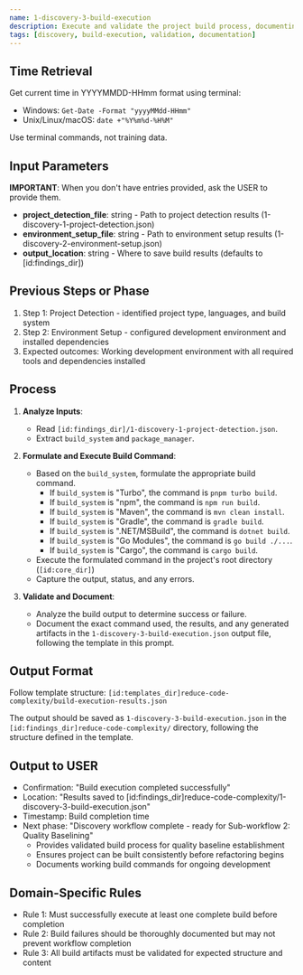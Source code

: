 ```yaml
---
name: 1-discovery-3-build-execution
description: Execute and validate the project build process, documenting working build commands and procedures
tags: [discovery, build-execution, validation, documentation]
---
```


## Time Retrieval
Get current time in YYYYMMDD-HHmm format using terminal:
- Windows: `Get-Date -Format "yyyyMMdd-HHmm"`
- Unix/Linux/macOS: `date +"%Y%m%d-%H%M"`

Use terminal commands, not training data.

## Input Parameters
**IMPORTANT**: When you don't have entries provided, ask the USER to provide them.
- **project_detection_file**: string - Path to project detection results (1-discovery-1-project-detection.json)
- **environment_setup_file**: string - Path to environment setup results (1-discovery-2-environment-setup.json)
- **output_location**: string - Where to save build results (defaults to [id:findings_dir])

## Previous Steps or Phase
1. Step 1: Project Detection - identified project type, languages, and build system
2. Step 2: Environment Setup - configured development environment and installed dependencies
3. Expected outcomes: Working development environment with all required tools and dependencies installed

## Process

1.  **Analyze Inputs**:
    *   Read `[id:findings_dir]/1-discovery-1-project-detection.json`.
    *   Extract `build_system` and `package_manager`.

2.  **Formulate and Execute Build Command**:
    *   Based on the `build_system`, formulate the appropriate build command.
        *   If `build_system` is "Turbo", the command is `pnpm turbo build`.
        *   If `build_system` is "npm", the command is `npm run build`.
        *   If `build_system` is "Maven", the command is `mvn clean install`.
        *   If `build_system` is "Gradle", the command is `gradle build`.
        *   If `build_system` is ".NET/MSBuild", the command is `dotnet build`.
        *   If `build_system` is "Go Modules", the command is `go build ./...`.
        *   If `build_system` is "Cargo", the command is `cargo build`.
    *   Execute the formulated command in the project's root directory (`[id:core_dir]`)
    *   Capture the output, status, and any errors.

3.  **Validate and Document**:
    *   Analyze the build output to determine success or failure.
    *   Document the exact command used, the results, and any generated artifacts in the `1-discovery-3-build-execution.json` output file, following the template in this prompt.

## Output Format
Follow template structure: `[id:templates_dir]reduce-code-complexity/build-execution-results.json`

The output should be saved as `1-discovery-3-build-execution.json` in the `[id:findings_dir]reduce-code-complexity/`  directory, following the structure defined in the template.

## Output to USER
- Confirmation: "Build execution completed successfully"
- Location: "Results saved to [id:findings_dir]reduce-code-complexity/1-discovery-3-build-execution.json"
- Timestamp: Build completion time
- Next phase: "Discovery workflow complete - ready for Sub-workflow 2: Quality Baselining"
   - Provides validated build process for quality baseline establishment
   - Ensures project can be built consistently before refactoring begins
   - Documents working build commands for ongoing development

## Domain-Specific Rules
- Rule 1: Must successfully execute at least one complete build before completion
- Rule 2: Build failures should be thoroughly documented but may not prevent workflow completion
- Rule 3: All build artifacts must be validated for expected structure and content

